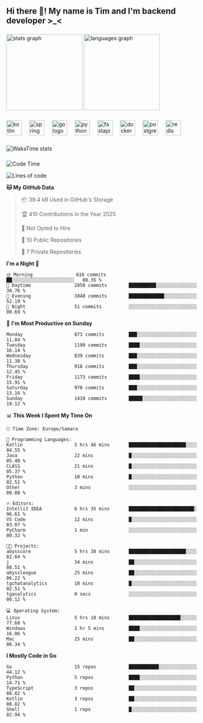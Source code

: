 <h2 align="left">Hi there 👋! My name is Tim and I'm backend developer >_<</h2>

###

<div align="left">
  <img src="https://github-readme-stats-qilm.vercel.app/api?username=intezya&hide_title=false&hide_rank=false&show_icons=true&include_all_commits=true&count_private=true&disable_animations=false&theme=omni&locale=en&hide_border=true&order=1&show=prs_merged&hide=issues" height="200" alt="stats graph"  />
  <img src="https://github-readme-stats-qilm.vercel.app/api/top-langs?username=intezya&locale=en&hide_title=false&layout=donut&langs_count=5&theme=omni&hide_border=true&order=2&exclude_repo=github-readme-stats&hide=mako" height="200" alt="languages graph"  />
</div>

###

<div align="left">
  <img src="https://img.shields.io/badge/Kotlin-7F52FF?logo=kotlin&logoColor=white&style=for-the-badge" height="40" alt="kotlin logo"  />
  <img width="12" />
  <img src="https://img.shields.io/badge/Spring-6DB33F?logo=spring&logoColor=black&style=for-the-badge" height="40" alt="spring logo"  />
  <img width="12" />
  <img src="https://img.shields.io/badge/Go-00ADD8?logo=go&logoColor=white&style=for-the-badge" height="40" alt="go logo"  />
  <img width="12" />
  <img src="https://img.shields.io/badge/Python-3776AB?logo=python&logoColor=white&style=for-the-badge" height="40" alt="python logo"  />
  <img width="12" />
  <img src="https://img.shields.io/badge/FastAPI-009688?logo=fastapi&logoColor=white&style=for-the-badge" height="40" alt="fastapi logo"  />
  <img width="12" />
  <img src="https://img.shields.io/badge/Docker-2496ED?logo=docker&logoColor=white&style=for-the-badge" height="40" alt="docker logo"  />
  <img width="12" />
  <img src="https://img.shields.io/badge/PostgreSQL-4169E1?logo=postgresql&logoColor=white&style=for-the-badge" height="40" alt="postgresql logo"  />
  <img width="12" />
  <img src="https://img.shields.io/badge/Redis-DC382D?logo=redis&logoColor=white&style=for-the-badge" height="40" alt="redis logo"  />
</div>

###

<picture>
	<source
		srcset="https://github-readme-stats-qilm.vercel.app/api/wakatime?username=intezya&theme=omni&layout=compact&hide_border=true"
		media="(prefers-color-scheme: dark)%2C (prefers-color-scheme: no-preference)"
	/>
	<img alt="WakaTime stats" src="https://github-readme-stats-qilm.vercel.app/api/wakatime?username=intezya&theme=omni&layout=compact&hide_border=true&"/>
</picture>

###

<!--START_SECTION:waka-->
![Code Time](http://img.shields.io/badge/Code%20Time-555%20hrs%2034%20mins-blue)

![Lines of code](https://img.shields.io/badge/From%20Hello%20World%20I%27ve%20Written-903.7%20thousand%20lines%20of%20code-blue)

**🐱 My GitHub Data** 

> 📦 39.4 kB Used in GitHub's Storage 
 > 
> 🏆 410 Contributions in the Year 2025
 > 
> 🚫 Not Opted to Hire
 > 
> 📜 10 Public Repositories 
 > 
> 🔑 7 Private Repositories 
 > 
**I'm a Night 🦉** 

```text
🌞 Morning                616 commits         ██░░░░░░░░░░░░░░░░░░░░░░░   08.35 % 
🌆 Daytime                2858 commits        ██████████░░░░░░░░░░░░░░░   38.76 % 
🌃 Evening                3848 commits        █████████████░░░░░░░░░░░░   52.19 % 
🌙 Night                  51 commits          ░░░░░░░░░░░░░░░░░░░░░░░░░   00.69 % 
```
📅 **I'm Most Productive on Sunday** 

```text
Monday                   873 commits         ███░░░░░░░░░░░░░░░░░░░░░░   11.84 % 
Tuesday                  1190 commits        ████░░░░░░░░░░░░░░░░░░░░░   16.14 % 
Wednesday                839 commits         ███░░░░░░░░░░░░░░░░░░░░░░   11.38 % 
Thursday                 918 commits         ███░░░░░░░░░░░░░░░░░░░░░░   12.45 % 
Friday                   1173 commits        ████░░░░░░░░░░░░░░░░░░░░░   15.91 % 
Saturday                 970 commits         ███░░░░░░░░░░░░░░░░░░░░░░   13.16 % 
Sunday                   1410 commits        █████░░░░░░░░░░░░░░░░░░░░   19.12 % 
```


📊 **This Week I Spent My Time On** 

```text
🕑︎ Time Zone: Europe/Samara

💬 Programming Languages: 
Kotlin                   5 hrs 46 mins       █████████████████████░░░░   84.55 % 
Java                     22 mins             █░░░░░░░░░░░░░░░░░░░░░░░░   05.40 % 
CLASS                    21 mins             █░░░░░░░░░░░░░░░░░░░░░░░░   05.37 % 
Python                   10 mins             █░░░░░░░░░░░░░░░░░░░░░░░░   02.51 % 
Other                    3 mins              ░░░░░░░░░░░░░░░░░░░░░░░░░   00.88 % 

🔥 Editors: 
IntelliJ IDEA            6 hrs 35 mins       ████████████████████████░   96.61 % 
VS Code                  12 mins             █░░░░░░░░░░░░░░░░░░░░░░░░   03.07 % 
PyCharm                  1 min               ░░░░░░░░░░░░░░░░░░░░░░░░░   00.32 % 

🐱‍💻 Projects: 
abysscore                5 hrs 38 mins       █████████████████████░░░░   82.64 % 
j                        34 mins             ██░░░░░░░░░░░░░░░░░░░░░░░   08.51 % 
abyssleague              25 mins             ██░░░░░░░░░░░░░░░░░░░░░░░   06.22 % 
tgchatanalytics          10 mins             █░░░░░░░░░░░░░░░░░░░░░░░░   02.51 % 
tganalytics              0 secs              ░░░░░░░░░░░░░░░░░░░░░░░░░   00.12 % 

💻 Operating System: 
Linux                    5 hrs 18 mins       ███████████████████░░░░░░   77.60 % 
Windows                  1 hr 5 mins         ████░░░░░░░░░░░░░░░░░░░░░   16.06 % 
Mac                      25 mins             ██░░░░░░░░░░░░░░░░░░░░░░░   06.34 % 
```

**I Mostly Code in Go** 

```text
Go                       15 repos            ███████████░░░░░░░░░░░░░░   44.12 % 
Python                   5 repos             ████░░░░░░░░░░░░░░░░░░░░░   14.71 % 
TypeScript               3 repos             ██░░░░░░░░░░░░░░░░░░░░░░░   08.82 % 
Kotlin                   3 repos             ██░░░░░░░░░░░░░░░░░░░░░░░   08.82 % 
Shell                    1 repo              █░░░░░░░░░░░░░░░░░░░░░░░░   02.94 % 
```




<!--END_SECTION:waka-->
